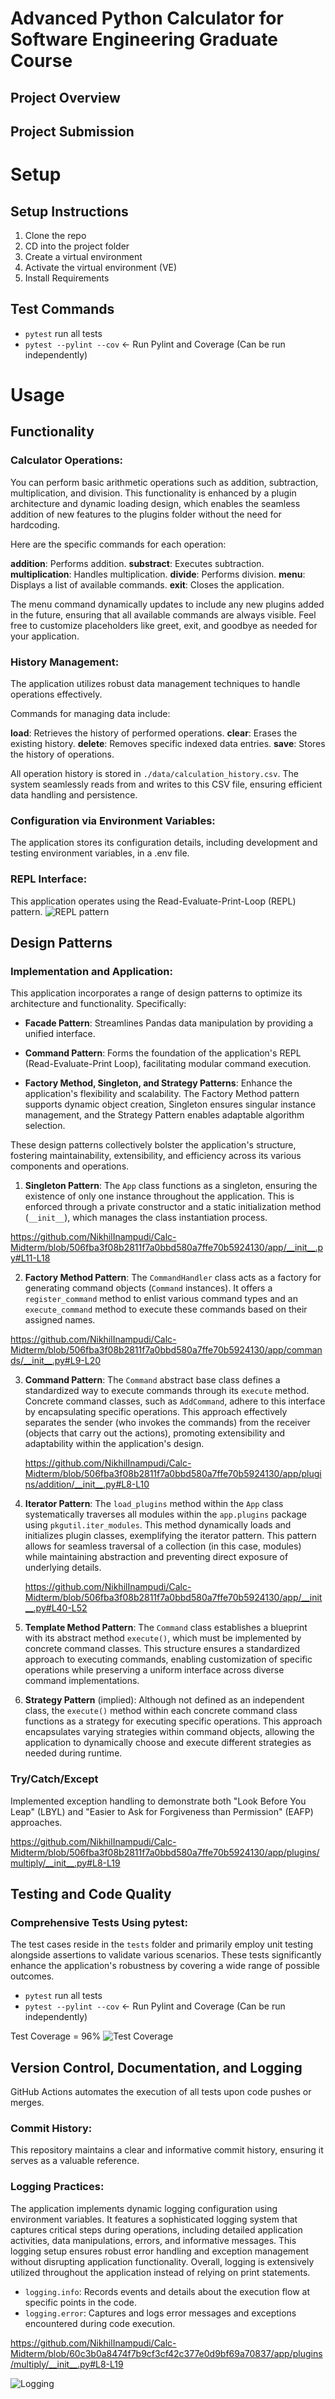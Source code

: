 # Advanced Python Calculator for Software Engineering Graduate Course

## Project Overview

## Project Submission

# Setup

## Setup Instructions
1. Clone the repo
2. CD into the project folder
3. Create a virtual environment
4. Activate the virtual environment (VE)
5. Install Requirements

## Test Commands
- `pytest` run all tests
- `pytest --pylint --cov` <- Run Pylint and Coverage (Can be run independently)

# Usage

## Functionality

### Calculator Operations:

You can perform basic arithmetic operations such as addition, subtraction, multiplication, and division. This functionality is enhanced by a plugin architecture and dynamic loading design, which enables the seamless addition of new features to the plugins folder without the need for hardcoding.

Here are the specific commands for each operation:

**addition**: Performs addition.
**substract**: Executes subtraction.
**multiplication**: Handles multiplication.
**divide**: Performs division.
**menu**: Displays a list of available commands.
**exit**: Closes the application.

The menu command dynamically updates to include any new plugins added in the future, ensuring that all available commands are always visible. Feel free to customize placeholders like greet, exit, and goodbye as needed for your application.

### History Management:

The application utilizes robust data management techniques to handle operations effectively.

Commands for managing data include:

**load**: Retrieves the history of performed operations.
**clear**: Erases the existing history.
**delete**: Removes specific indexed data entries.
**save**: Stores the history of operations.

All operation history is stored in `./data/calculation_history.csv`. The system seamlessly reads from and writes to this CSV file, ensuring efficient data handling and persistence.

### Configuration via Environment Variables:

The application stores its configuration details, including development and testing environment variables, in a .env file.

### REPL Interface:

This application operates using the Read-Evaluate-Print-Loop (REPL) pattern.
![REPL pattern](https://github.com/NikhilInampudi/Calc-Midterm/blob/506fba3f08b2811f7a0bbd580a7ffe70b5924130/REPL.png)

## Design Patterns

### Implementation and Application:

This application incorporates a range of design patterns to optimize its architecture and functionality. Specifically:

- **Facade Pattern**: Streamlines Pandas data manipulation by providing a unified interface.
  
- **Command Pattern**: Forms the foundation of the application's REPL (Read-Evaluate-Print Loop), facilitating modular command execution.

- **Factory Method, Singleton, and Strategy Patterns**: Enhance the application's flexibility and scalability. The Factory Method pattern supports dynamic object creation, Singleton ensures singular instance management, and the Strategy Pattern enables adaptable algorithm selection.

These design patterns collectively bolster the application's structure, fostering maintainability, extensibility, and efficiency across its various components and operations.

1. **Singleton Pattern**:
   The `App` class functions as a singleton, ensuring the existence of only one instance throughout the application. This is enforced through a private constructor and a static initialization method (`__init__`), which manages the class instantiation process.

  https://github.com/NikhilInampudi/Calc-Midterm/blob/506fba3f08b2811f7a0bbd580a7ffe70b5924130/app/__init__.py#L11-L18

2. **Factory Method Pattern**:
 The `CommandHandler` class acts as a factory for generating command objects (`Command` instances). It offers a `register_command` method to enlist various command types and an `execute_command` method to execute these commands based on their assigned names.

  https://github.com/NikhilInampudi/Calc-Midterm/blob/506fba3f08b2811f7a0bbd580a7ffe70b5924130/app/commands/__init__.py#L9-L20

3. **Command Pattern**:
 The `Command` abstract base class defines a standardized way to execute commands through its `execute` method. Concrete command classes, such as `AddCommand`, adhere to this interface by encapsulating specific operations. This approach effectively separates the sender (who invokes the commands) from the receiver (objects that carry out the actions), promoting extensibility and adaptability within the application's design.

   https://github.com/NikhilInampudi/Calc-Midterm/blob/506fba3f08b2811f7a0bbd580a7ffe70b5924130/app/plugins/addition/__init__.py#L8-L10

4. **Iterator Pattern**:
   The `load_plugins` method within the `App` class systematically traverses all modules within the `app.plugins` package using `pkgutil.iter_modules`. This method dynamically loads and initializes plugin classes, exemplifying the iterator pattern. This pattern allows for seamless traversal of a collection (in this case, modules) while maintaining abstraction and preventing direct exposure of underlying details.

   https://github.com/NikhilInampudi/Calc-Midterm/blob/506fba3f08b2811f7a0bbd580a7ffe70b5924130/app/__init__.py#L40-L52

5. **Template Method Pattern**: The `Command` class establishes a blueprint with its abstract method `execute()`, which must be implemented by concrete command classes. This structure ensures a standardized approach to executing commands, enabling customization of specific operations while preserving a uniform interface across diverse command implementations.

6. **Strategy Pattern** (implied): Although not defined as an independent class, the `execute()` method within each concrete command class functions as a strategy for executing specific operations. This approach encapsulates varying strategies within command objects, allowing the application to dynamically choose and execute different strategies as needed during runtime.

### Try/Catch/Except
Implemented exception handling to demonstrate both "Look Before You Leap" (LBYL) and "Easier to Ask for Forgiveness than Permission" (EAFP) approaches.

   https://github.com/NikhilInampudi/Calc-Midterm/blob/506fba3f08b2811f7a0bbd580a7ffe70b5924130/app/plugins/multiply/__init__.py#L8-L19

  ## Testing and Code Quality

### Comprehensive Tests Using pytest:

The test cases reside in the `tests` folder and primarily employ unit testing alongside assertions to validate various scenarios. These tests significantly enhance the application's robustness by covering a wide range of possible outcomes.

- `pytest` run all tests
- `pytest --pylint --cov` <- Run Pylint and Coverage (Can be run independently)

Test Coverage = 96%
![Test Coverage](https://github.com/NikhilInampudi/Calc-Midterm/blob/60c3b0a8474f7b9cf3cf42c377e0d9bf69a70837/Coverage%20Test.png)


## Version Control, Documentation, and Logging

GitHub Actions automates the execution of all tests upon code pushes or merges.

### Commit History:

This repository maintains a clear and informative commit history, ensuring it serves as a valuable reference.

### Logging Practices:

The application implements dynamic logging configuration using environment variables. It features a sophisticated logging system that captures critical steps during operations, including detailed application activities, data manipulations, errors, and informative messages. This logging setup ensures robust error handling and exception management without disrupting application functionality. Overall, logging is extensively utilized throughout the application instead of relying on print statements.

- `logging.info`: Records events and details about the execution flow at specific points in the code.
- `logging.error`: Captures and logs error messages and exceptions encountered during code execution.

https://github.com/NikhilInampudi/Calc-Midterm/blob/60c3b0a8474f7b9cf3cf42c377e0d9bf69a70837/app/plugins/multiply/__init__.py#L8-L19

![Logging](https://github.com/NikhilInampudi/Calc-Midterm/blob/4b1fb3d36acc8166d4c6b24ad3af8a0767756201/Logging%20Info%20.png)

